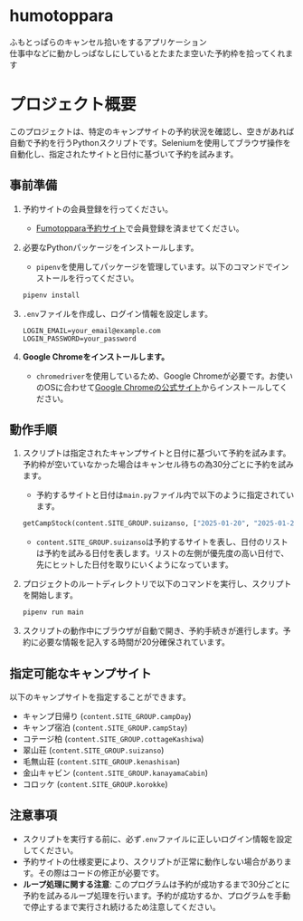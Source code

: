 # humotoppara
ふもとっぱらのキャンセル拾いをするアプリケーション  
仕事中などに動かしっぱなしにしているとたまたま空いた予約枠を拾ってくれます

# プロジェクト概要

このプロジェクトは、特定のキャンプサイトの予約状況を確認し、空きがあれば自動で予約を行うPythonスクリプトです。Seleniumを使用してブラウザ操作を自動化し、指定されたサイトと日付に基づいて予約を試みます。

## 事前準備

1. 予約サイトの会員登録を行ってください。
   - [Fumotoppara予約サイト](https://reserve.fumotoppara.net/)で会員登録を済ませてください。

2. 必要なPythonパッケージをインストールします。
   - `pipenv`を使用してパッケージを管理しています。以下のコマンドでインストールを行ってください。

   ```bash
   pipenv install
   ```

3. `.env`ファイルを作成し、ログイン情報を設定します。

   ```plaintext
   LOGIN_EMAIL=your_email@example.com
   LOGIN_PASSWORD=your_password
   ```

4. **Google Chromeをインストールします。**
   - `chromedriver`を使用しているため、Google Chromeが必要です。お使いのOSに合わせて[Google Chromeの公式サイト](https://www.google.com/chrome/)からインストールしてください。

## 動作手順

1. スクリプトは指定されたキャンプサイトと日付に基づいて予約を試みます。予約枠が空いていなかった場合はキャンセル待ちの為30分ごとに予約を試みます。

   - 予約するサイトと日付は`main.py`ファイル内で以下のように指定されています。

   ```python
   getCampStock(content.SITE_GROUP.suizanso, ["2025-01-20", "2025-01-24", "2025-01-26"])
   ```

   - `content.SITE_GROUP.suizanso`は予約するサイトを表し、日付のリストは予約を試みる日付を表します。リストの左側が優先度の高い日付で、先にヒットした日付を取りにいくようになっています。

2. プロジェクトのルートディレクトリで以下のコマンドを実行し、スクリプトを開始します。

   ```bash
   pipenv run main
   ```

3. スクリプトの動作中にブラウザが自動で開き、予約手続きが進行します。予約に必要な情報を記入する時間が20分確保されています。

## 指定可能なキャンプサイト

以下のキャンプサイトを指定することができます。

- キャンプ日帰り (`content.SITE_GROUP.campDay`)
- キャンプ宿泊 (`content.SITE_GROUP.campStay`)
- コテージ柏 (`content.SITE_GROUP.cottageKashiwa`)
- 翠山荘 (`content.SITE_GROUP.suizanso`)
- 毛無山荘 (`content.SITE_GROUP.kenashisan`)
- 金山キャビン (`content.SITE_GROUP.kanayamaCabin`)
- コロッケ (`content.SITE_GROUP.korokke`)

## 注意事項

- スクリプトを実行する前に、必ず`.env`ファイルに正しいログイン情報を設定してください。
- 予約サイトの仕様変更により、スクリプトが正常に動作しない場合があります。その際はコードの修正が必要です。
- **ループ処理に関する注意**: このプログラムは予約が成功するまで30分ごとに予約を試みるループ処理を行います。予約が成功するか、プログラムを手動で停止するまで実行され続けるため注意してください。
